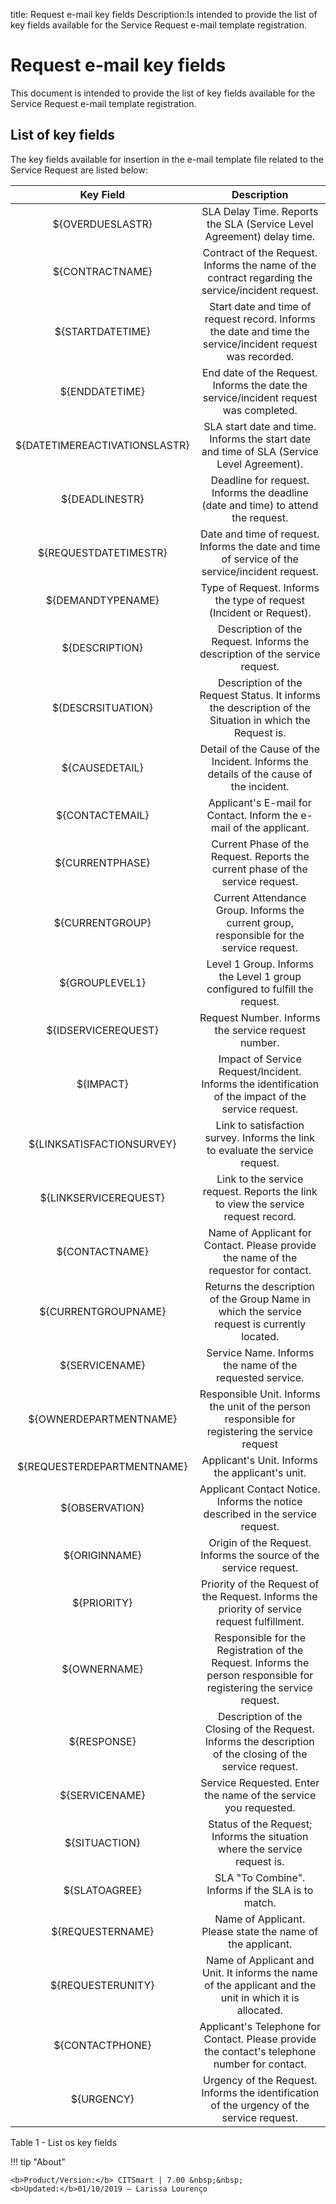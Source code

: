 title: Request e-mail key fields
Description:Is intended to provide the list of key fields available for the Service Request e-mail template registration.
# Request e-mail key fields

This document is intended to provide the list of key fields available for the Service Request e-mail template registration.

List of key fields
----------------------

The key fields available for insertion in the e-mail template file related to
the Service Request are listed below:

|         **Key Field**         |                                                    **Description**                                                   |
|:-----------------------------:|:--------------------------------------------------------------------------------------------------------------------:|
|        ${OVERDUESLASTR}       |                         SLA Delay Time. Reports the SLA (Service Level Agreement) delay time.                        |
|        ${CONTRACTNAME}        |           Contract of the Request. Informs the name of the contract regarding the service/incident request.          |
|        ${STARTDATETIME}       |      Start date and time of request record. Informs the date and time the service/incident request was recorded.     |
|         ${ENDDATETIME}        |                 End date of the Request. Informs the date the service/incident request was completed.                |
| ${DATETIMEREACTIVATIONSLASTR} |              SLA start date and time. Informs the start date and time of SLA (Service Level Agreement).              |
|         ${DEADLINESTR}        |                   Deadline for request. Informs the deadline (date and time) to attend the request.                  |
|     ${REQUESTDATETIMESTR}     |            Date and time of request. Informs the date and time of service of the service/incident request.           |
|       ${DEMANDTYPENAME}       |                          Type of Request. Informs the type of request (Incident or Request).                         |
|         ${DESCRIPTION}        |                      Description of the Request. Informs the description of the service request.                     |
|       ${DESCRSITUATION}       |        Description of the Request Status. It informs the description of the Situation in which the Request is.       |
|         ${CAUSEDETAIL}        |                Detail of the Cause of the Incident. Informs the details of the cause of the incident.                |
|        ${CONTACTEMAIL}        |                          Applicant's E-mail for Contact. Inform the e-mail of the applicant.                         |
|        ${CURRENTPHASE}        |                    Current Phase of the Request. Reports the current phase of the service request.                   |
|        ${CURRENTGROUP}        |               Current Attendance Group. Informs the current group, responsible for the service request.              |
|         ${GROUPLEVEL1}        |                      Level 1 Group. Informs the Level 1 group configured to fulfill the request.                     |
|      ${IDSERVICEREQUEST}      |                                  Request Number. Informs the service request number.                                 |
|           ${IMPACT}           |         Impact of Service Request/Incident. Informs the identification of the impact of the service request.         |
|   ${LINKSATISFACTIONSURVEY}   |                    Link to satisfaction survey. Informs the link to evaluate the service request.                    |
|     ${LINKSERVICEREQUEST}     |                   Link to the service request. Reports the link to view the service request record.                  |
|         ${CONTACTNAME}        |                 Name of Applicant for Contact. Please provide the name of the requestor for contact.                 |
|      ${CURRENTGROUPNAME}      |             Returns the description of the Group Name in which the service request is currently located.             |
|         ${SERVICENAME}        |                               Service Name. Informs the name of the requested service.                               |
|     ${OWNERDEPARTMENTNAME}    |           Responsible Unit. Informs the unit of the person responsible for registering the service request           |
|   ${REQUESTERDEPARTMENTNAME}  |                                    Applicant's Unit. Informs the applicant's unit.                                   |
|         ${OBSERVATION}        |                    Applicant Contact Notice. Informs the notice described in the service request.                    |
|         ${ORIGINNAME}         |                           Origin of the Request. Informs the source of the service request.                          |
|          ${PRIORITY}          |             Priority of the Request of the Request. Informs the priority of service request fulfillment.             |
|          ${OWNERNAME}         | Responsible for the Registration of the Request. Informs the person responsible for registering the service request. |
|          ${RESPONSE}          |       Description of the Closing of the Request. Informs the description of the closing of the service request.      |
|         ${SERVICENAME}        |                            Service Requested. Enter the name of the service you requested.                           |
|         ${SITUACTION}         |                      Status of the Request; Informs the situation where the service request is.                      |
|         ${SLATOAGREE}         |                                   SLA "To Combine". Informs if the SLA is to match.                                  |
|        ${REQUESTERNAME}       |                              Name of Applicant. Please state the name of the applicant.                              |
|       ${REQUESTERUNITY}       |        Name of Applicant and Unit. It informs the name of the applicant and the unit in which it is allocated.       |
|        ${CONTACTPHONE}        |             Applicant's Telephone for Contact. Please provide the contact's telephone number for contact.            |
|           ${URGENCY}          |               Urgency of the Request. Informs the identification of the urgency of the service request.              |

Table 1 - List os key fields

!!! tip "About"

    <b>Product/Version:</b> CITSmart | 7.00 &nbsp;&nbsp;
    <b>Updated:</b>01/10/2019 – Larissa Lourenço

